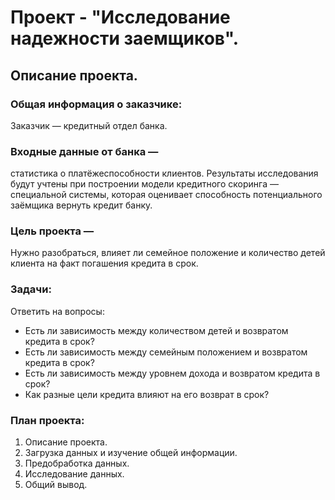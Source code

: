 # Проект - "Исследование надежности заемщиков".
## Описание проекта.
### Общая информация о заказчике: 
Заказчик — кредитный отдел банка.

### Входные данные от банка — 
статистика о платёжеспособности клиентов. Результаты исследования будут учтены при построении модели кредитного скоринга — специальной системы, которая оценивает способность потенциального заёмщика вернуть кредит банку.

### Цель проекта —
Нужно разобраться, влияет ли семейное положение и количество детей клиента на факт погашения кредита в срок.

### Задачи: 

Ответить на вопросы:

- Есть ли зависимость между количеством детей и возвратом кредита в срок?
- Есть ли зависимость между семейным положением и возвратом кредита в срок?
- Есть ли зависимость между уровнем дохода и возвратом кредита в срок?
- Как разные цели кредита влияют на его возврат в срок?

### План проекта:

1. Описание проекта.
2. Загрузка данных и изучение общей информации.
3. Предобработка данных.
4. Исследование данных.
5. Общий вывод.
